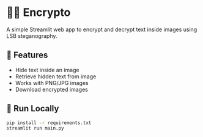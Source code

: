 # 🕵️‍♂️ Encrypto

A simple Streamlit web app to encrypt and decrypt text inside images using LSB steganography.

## 🔐 Features

- Hide text inside an image
- Retrieve hidden text from image
- Works with PNG/JPG images
- Download encrypted images

## 🚀 Run Locally

```bash
pip install -r requirements.txt
streamlit run main.py
```
